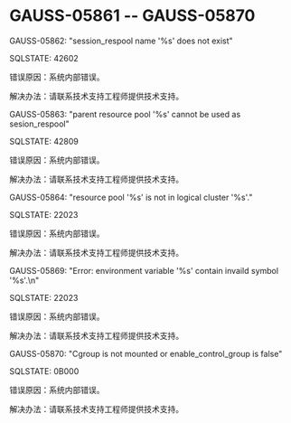 # GAUSS-05861 -- GAUSS-05870

GAUSS-05862: "session\_respool name '%s' does not exist"

SQLSTATE: 42602

错误原因：系统内部错误。

解决办法：请联系技术支持工程师提供技术支持。

GAUSS-05863: "parent resource pool '%s' cannot be used as sesion\_respool"

SQLSTATE: 42809

错误原因：系统内部错误。

解决办法：请联系技术支持工程师提供技术支持。

GAUSS-05864: "resource pool '%s' is not in logical cluster '%s'."

SQLSTATE: 22023

错误原因：系统内部错误。

解决办法：请联系技术支持工程师提供技术支持。

GAUSS-05869: "Error: environment variable '%s' contain invaild symbol '%s'.\\n"

SQLSTATE: 22023

错误原因：系统内部错误。

解决办法：请联系技术支持工程师提供技术支持。

GAUSS-05870: "Cgroup is not mounted or enable\_control\_group is false"

SQLSTATE: 0B000

错误原因：系统内部错误。

解决办法：请联系技术支持工程师提供技术支持。
